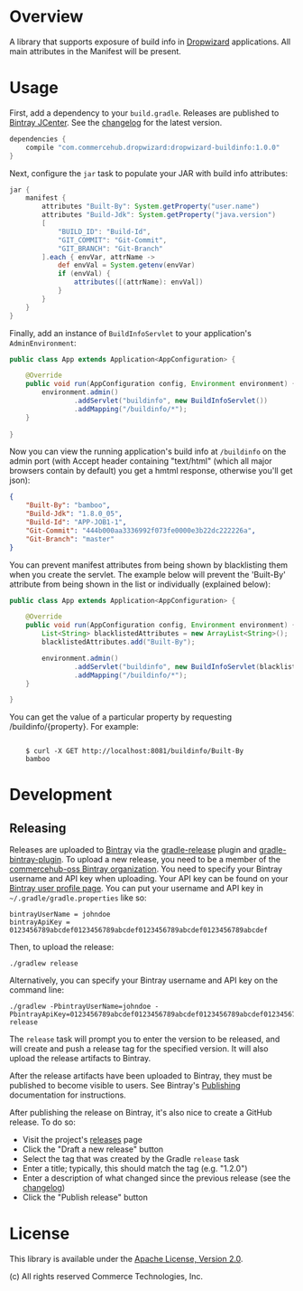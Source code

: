 # Overview

A library that supports exposure of build info in [Dropwizard](http://dropwizard.io/) applications. All main attributes in the Manifest will be present.

# Usage

First, add a dependency to your `build.gradle`.  Releases are published to
[Bintray JCenter](https://bintray.com/bintray/jcenter).  See the [changelog](CHANGES.md) for the latest version.

```groovy
dependencies {
    compile "com.commercehub.dropwizard:dropwizard-buildinfo:1.0.0"
}
```

Next, configure the `jar` task to populate your JAR with build info attributes:

```groovy
jar {
    manifest {
        attributes "Built-By": System.getProperty("user.name")
        attributes "Build-Jdk": System.getProperty("java.version")
        [
            "BUILD_ID": "Build-Id",
            "GIT_COMMIT": "Git-Commit",
            "GIT_BRANCH": "Git-Branch"
        ].each { envVar, attrName ->
            def envVal = System.getenv(envVar)
            if (envVal) {
                attributes([(attrName): envVal])
            }
        }
    }
}
```

Finally, add an instance of `BuildInfoServlet` to your application's `AdminEnvironment`:

```java
public class App extends Application<AppConfiguration> {

    @Override
    public void run(AppConfiguration config, Environment environment) {
        environment.admin()
                .addServlet("buildinfo", new BuildInfoServlet())
                .addMapping("/buildinfo/*");
    }
    
}
```

Now you can view the running application's build info at `/buildinfo` on the admin port (with Accept header containing "text/html" (which all major browsers contain by default) you get a hmtml response, otherwise you'll get json):

```json
{
    "Built-By": "bamboo",
    "Build-Jdk": "1.8.0_05",
    "Build-Id": "APP-JOB1-1",
    "Git-Commit": "444b000aa3336992f073fe0000e3b22dc222226a",
    "Git-Branch": "master"
}
```

You can prevent manifest attributes from being shown by blacklisting them when you create the servlet. The example below will prevent the 'Built-By' attribute from being shown in the list or individually (explained below):

```java
public class App extends Application<AppConfiguration> {

    @Override
    public void run(AppConfiguration config, Environment environment) {
        List<String> blacklistedAttributes = new ArrayList<String>();
        blacklistedAttributes.add("Built-By");

        environment.admin()
                .addServlet("buildinfo", new BuildInfoServlet(blacklistedAttributes))
                .addMapping("/buildinfo/*");
    }

}
```


You can get the value of a particular property by requesting /buildinfo/{property}. For example:

```

    $ curl -X GET http://localhost:8081/buildinfo/Built-By
    bamboo

```

# Development

## Releasing
Releases are uploaded to [Bintray](https://bintray.com/) via the
[gradle-release](https://github.com/townsfolk/gradle-release) plugin and
[gradle-bintray-plugin](https://github.com/bintray/gradle-bintray-plugin). To upload a new release, you need to be a
member of the [commercehub-oss Bintray organization](https://bintray.com/commercehub-oss). You need to specify your
Bintray username and API key when uploading. Your API key can be found on your
[Bintray user profile page](https://bintray.com/profile/edit). You can put your username and API key in
`~/.gradle/gradle.properties` like so:

    bintrayUserName = johndoe
    bintrayApiKey = 0123456789abcdef0123456789abcdef0123456789abcdef0123456789abcdef

Then, to upload the release:

    ./gradlew release

Alternatively, you can specify your Bintray username and API key on the command line:

    ./gradlew -PbintrayUserName=johndoe -PbintrayApiKey=0123456789abcdef0123456789abcdef0123456789abcdef0123456789abcdef release

The `release` task will prompt you to enter the version to be released, and will create and push a release tag for the
specified version. It will also upload the release artifacts to Bintray.

After the release artifacts have been uploaded to Bintray, they must be published to become visible to users. See
Bintray's [Publishing](https://bintray.com/docs/uploads/uploads_publishing.html) documentation for instructions.

After publishing the release on Bintray, it's also nice to create a GitHub release. To do so:
*   Visit the project's [releases](https://github.com/commercehub-oss/dropwizard-buildinfo/releases) page
*   Click the "Draft a new release" button
*   Select the tag that was created by the Gradle `release` task
*   Enter a title; typically, this should match the tag (e.g. "1.2.0")
*   Enter a description of what changed since the previous release (see the [changelog](CHANGES.md))
*   Click the "Publish release" button

# License
This library is available under the [Apache License, Version 2.0](http://www.apache.org/licenses/LICENSE-2.0).

(c) All rights reserved Commerce Technologies, Inc.
